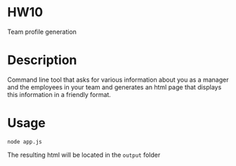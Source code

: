 # HW10
Team profile generation

# Description
Command line tool that asks for various information about you as a manager and the employees in your team and generates an html page that displays this information in a friendly format.

# Usage

    node app.js
    
 The resulting html will be located in the `output` folder
